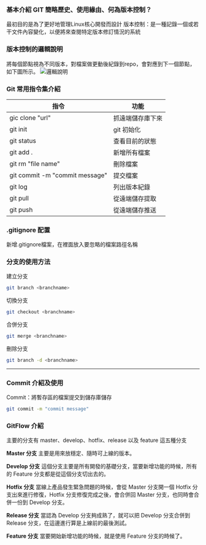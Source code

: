 ### 基本介紹 GIT 簡略歷史、使用緣由、何為版本控制？
最初目的是為了更好地管理Linux核心開發而設計
版本控制：是一種記錄一個或若干文件內容變化，以便將來查閱特定版本修訂情況的系統

### 版本控制的邏輯說明
將每個節點視為不同版本，對檔案做更動後紀錄到repo，會對應到下一個節點，如下圖所示。
![邏輯說明](https://gitbook.tw/images/tw/gitflow/why-need-git-flow/flow.png)

### Git 常用指令集介紹
| 指令 | 功能 |
| - | - |
| gic clone "url"| 抓遠端儲存庫下來 |
| git init | git 初始化 |
| git status | 查看目前的狀態 |
| git add . | 新增所有檔案 |
| git rm "file name"| 刪除檔案 |
| git commit -m "commit message" | 提交檔案 |
| git log | 列出版本紀錄 |
| git pull | 從遠端儲存提取 |
| git push | 從遠端儲存推送 |

### .gitignore 配置 
新增.gitignore檔案，在裡面放入要忽略的檔案路徑名稱
### 分支的使用方法
建立分支
``` bash
git branch <branchname>
```
切換分支
``` bash
git checkout <branchname>
```
合併分支
``` bash
git merge <branchname>
```
刪除分支
``` bash
git branch -d <branchname>
```
---
### Commit 介紹及使用
Commit：將暫存區的檔案提交到儲存庫儲存

``` bash
git commit -m "commit message"
```
### GitFlow 介紹
主要的分支有 master、develop、hotfix、release 以及 feature 這五種分支
<br />

**Master 分支**
主要是用來放穩定、隨時可上線的版本。
<br />

**Develop 分支**
這個分支主要是所有開發的基礎分支，當要新增功能的時候，所有的 Feature 分支都是從這個分支切出去的。
<br />

**Hotfix 分支**
當線上產品發生緊急問題的時候，會從 Master 分支開一個 Hotfix 分支出來進行修復，Hotfix 分支修復完成之後，會合併回 Master 分支，也同時會合併一份到 Develop 分支。
<br />

**Release 分支**
當認為 Develop 分支夠成熟了，就可以把 Develop 分支合併到 Release 分支，在這邊進行算是上線前的最後測試。
<br />

**Feature 分支**
當要開始新增功能的時候，就是使用 Feature 分支的時候了。